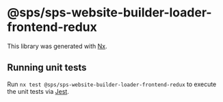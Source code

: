 # @sps/sps-website-builder-loader-frontend-redux

This library was generated with [Nx](https://nx.dev).

## Running unit tests

Run `nx test @sps/sps-website-builder-loader-frontend-redux` to execute the unit tests via [Jest](https://jestjs.io).
